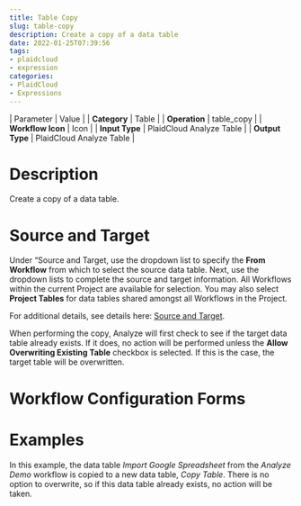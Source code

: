 ```yaml
---
title: Table Copy
slug: table-copy
description: Create a copy of a data table
date: 2022-01-25T07:39:56
tags:
- plaidcloud
- expression
categories:
- PlaidCloud
- Expressions
---
```





| Parameter | Value |
| **Category** | Table |
| **Operation** | table\_copy |
| **Workflow Icon** | Icon |
| **Input Type** | PlaidCloud Analyze Table |
| **Output Type** | PlaidCloud Analyze Table |

# Description


Create a copy of a data table.



# Source and Target


Under “Source and Target, use the dropdown list to specify the **From Workflow** from which to select the source data table. Next, use the dropdown lists to complete the source and target information. All Workflows within the current Project are available for selection. You may also select **Project Tables** for data tables shared amongst all Workflows in the Project.



For additional details, see details here: [Source and Target](https://plaidcloud.com/docs/plaidcloud/workflows/transforms/common_features#source-and-target_1).



When performing the copy, Analyze will first check to see if the target data table already exists. If it does, no action will be performed unless the **Allow Overwriting Existing Table** checkbox is selected. If this is the case, the target table will be overwritten.



# Workflow Configuration Forms



# Examples


In this example, the data table *Import Google Spreadsheet* from the *Analyze Demo* workflow is copied to a new data table, *Copy Table*. There is no option to overwrite, so if this data table already exists, no action will be taken.

